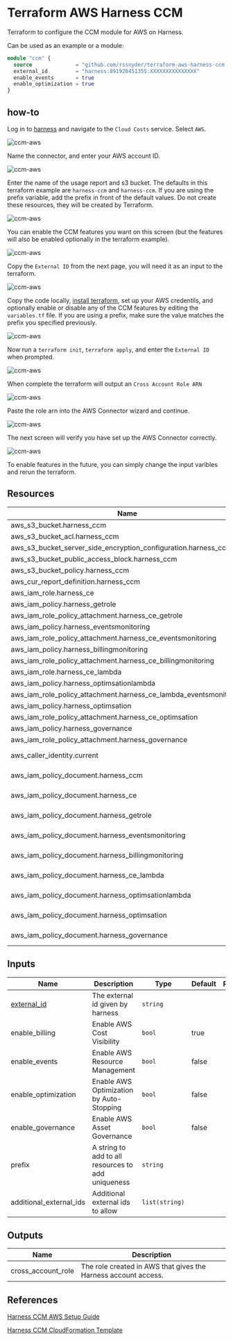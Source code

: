 # Terraform AWS Harness CCM

Terraform to configure the CCM module for AWS on Harness.

Can be used as an example or a module:

```terraform
module "ccm" {
  source              = "github.com/rssnyder/terraform-aws-harness-ccm.git"
  external_id         = "harness:891928451355:XXXXXXXXXXXXXXX"
  enable_events       = true
  enable_optimization = true
}
```

## how-to

Log in to [harness](app.harness.io) and navigate to the `Cloud Costs` service. Select `AWS`.

![ccm-aws](./images/ccm_tf_0.png)

Name the connector, and enter your AWS account ID.

![ccm-aws](./images/ccm_tf_1.png)

Enter the name of the usage report and s3 bucket. The defaults in this terraform example are `harness-ccm` and `harness-ccm`. If you are using the prefix variable, add the prefix in front of the default values. Do not create these resources, they will be created by Terraform.

![ccm-aws](./images/ccm_tf_2.png)

You can enable the CCM features you want on this screen (but the features will also be enabled optionally in the terraform example).

![ccm-aws](./images/ccm_tf_3.png)

Copy the `External ID` from the next page, you will need it as an input to the terraform.

![ccm-aws](./images/ccm_tf_4.png)

Copy the code locally, [install terraform](https://learn.hashicorp.com/tutorials/terraform/install-cli), set up your AWS credentils, and optionally enable or disable any of the CCM features by editing the `variables.tf` file. If you are using a prefix, make sure the value matches the prefix you specified previously.

![ccm-aws](./images/ccm_tf_vars.png)

Now run a `terraform init`, `terraform apply`, and enter the `External ID` when prompted.

![ccm-aws](./images/ccm_tf_input.png)

When complete the terraform will output an `Cross Account Role ARN`

![ccm-aws](./images/ccm_tf_output.png)

Paste the role arn into the AWS Connector wizard and continue.

![ccm-aws](./images/ccm_tf_5.png)

The next screen will verify you have set up the AWS Connector correctly.

![ccm-aws](./images/ccm_tf_6.png)

To enable features in the future, you can simply change the input varibles and rerun the terraform.

## Resources

| Name | Type |
|------|------|
| aws_s3_bucket.harness_ccm | Resource |
| aws_s3_bucket_acl.harness_ccm | Resource |
| aws_s3_bucket_server_side_encryption_configuration.harness_ccm | Resource |
| aws_s3_bucket_public_access_block.harness_ccm | Resource |
| aws_s3_bucket_policy.harness_ccm | Resource |
| aws_cur_report_definition.harness_ccm | Resource |
| aws_iam_role.harness_ce | Resource |
| aws_iam_policy.harness_getrole | Resource |
| aws_iam_role_policy_attachment.harness_ce_getrole | Resource |
| aws_iam_policy.harness_eventsmonitoring | Resource |
| aws_iam_role_policy_attachment.harness_ce_eventsmonitoring | Resource |
| aws_iam_policy.harness_billingmonitoring | Resource |
| aws_iam_role_policy_attachment.harness_ce_billingmonitoring | Resource |
| aws_iam_role.harness_ce_lambda | Resource |
| aws_iam_policy.harness_optimsationlambda | Resource |
| aws_iam_role_policy_attachment.harness_ce_lambda_eventsmonitoring | Resource |
| aws_iam_policy.harness_optimsation | Resource |
| aws_iam_role_policy_attachment.harness_ce_optimsation | Resource |
| aws_iam_policy.harness_governance | Resource |
| aws_iam_role_policy_attachment.harness_governance | Resource |
| aws_caller_identity.current | Data Source |
| aws_iam_policy_document.harness_ccm | Data Source |
| aws_iam_policy_document.harness_ce | Data Source |
| aws_iam_policy_document.harness_getrole | Data Source |
| aws_iam_policy_document.harness_eventsmonitoring | Data Source |
| aws_iam_policy_document.harness_billingmonitoring | Data Source |
| aws_iam_policy_document.harness_ce_lambda | Data Source |
| aws_iam_policy_document.harness_optimsationlambda | Data Source |
| aws_iam_policy_document.harness_optimsation | Data Source |
| aws_iam_policy_document.harness_governance | Data Source |

## Inputs

| Name | Description | Type | Default | Required |
|------|-------------|------|---------|:--------:|
| [external_id](https://docs.aws.amazon.com/IAM/latest/UserGuide/id_roles_create_for-user_externalid.html) | The external id given by harness | `string` | | yes |
| enable_billing | Enable AWS Cost Visibility | `bool` | true | no |
| enable_events | Enable AWS Resource Management | `bool` | false | no |
| enable_optimization | Enable AWS Optimization by Auto-Stopping | `bool` | false | no |
| enable_governance | Enable AWS Asset Governance | `bool` | false | no |
| prefix | A string to add to all resources to add uniqueness | `string` | | no |
| additional_external_ids | Additional external ids to allow | `list(string)` | | no |

## Outputs

| Name | Description |
|------|-------------|
| cross_account_role | The role created in AWS that gives the Harness account access. |

## References

[Harness CCM AWS Setup Guide](https://docs.harness.io/article/80vbt5jv0q-set-up-cost-visibility-for-aws)

[Harness CCM CloudFormation Template](https://continuous-efficiency-prod.s3.us-east-2.amazonaws.com/setup/ngv1/HarnessAWSTemplate.yaml)
